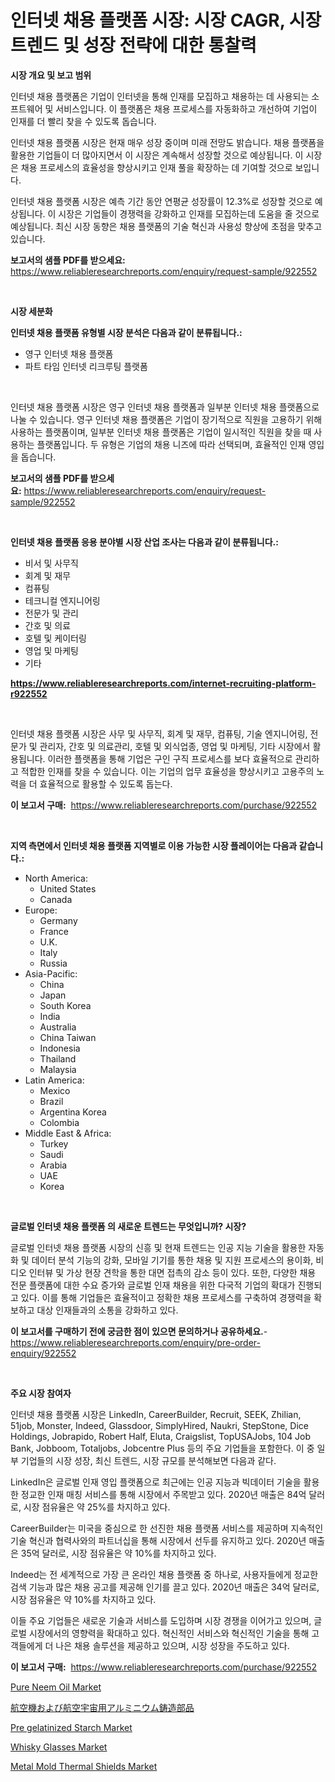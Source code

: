 <p><h1>인터넷 채용 플랫폼 시장: 시장 CAGR, 시장 트렌드 및 성장 전략에 대한 통찰력</h1></p><p><strong>시장 개요 및 보고 범위</strong></p>
<p><p>인터넷 채용 플랫폼은 기업이 인터넷을 통해 인재를 모집하고 채용하는 데 사용되는 소프트웨어 및 서비스입니다. 이 플랫폼은 채용 프로세스를 자동화하고 개선하여 기업이 인재를 더 빨리 찾을 수 있도록 돕습니다.</p><p>인터넷 채용 플랫폼 시장은 현재 매우 성장 중이며 미래 전망도 밝습니다. 채용 플랫폼을 활용한 기업들이 더 많아지면서 이 시장은 계속해서 성장할 것으로 예상됩니다. 이 시장은 채용 프로세스의 효율성을 향상시키고 인재 풀을 확장하는 데 기여할 것으로 보입니다.</p><p>인터넷 채용 플랫폼 시장은 예측 기간 동안 연평균 성장률이 12.3%로 성장할 것으로 예상됩니다. 이 시장은 기업들이 경쟁력을 강화하고 인재를 모집하는데 도움을 줄 것으로 예상됩니다. 최신 시장 동향은 채용 플랫폼의 기술 혁신과 사용성 향상에 초점을 맞추고 있습니다.</p></p>
<p><strong>보고서의 샘플 PDF를 받으세요:</strong> <a href="https://www.reliableresearchreports.com/enquiry/request-sample/922552">https://www.reliableresearchreports.com/enquiry/request-sample/922552</a></p>
<p>&nbsp;</p>
<p><strong>시장 세분화</strong></p>
<p><strong>인터넷 채용 플랫폼 유형별 시장 분석은 다음과 같이 분류됩니다.:</strong></p>
<p><ul><li>영구 인터넷 채용 플랫폼</li><li>파트 타임 인터넷 리크루팅 플랫폼</li></ul></p>
<p>&nbsp;</p>
<p><p>인터넷 채용 플랫폼 시장은 영구 인터넷 채용 플랫폼과 일부분 인터넷 채용 플랫폼으로 나눌 수 있습니다. 영구 인터넷 채용 플랫폼은 기업이 장기적으로 직원을 고용하기 위해 사용하는 플랫폼이며, 일부분 인터넷 채용 플랫폼은 기업이 일시적인 직원을 찾을 때 사용하는 플랫폼입니다. 두 유형은 기업의 채용 니즈에 따라 선택되며, 효율적인 인재 영입을 돕습니다.</p></p>
<p><strong>보고서의 샘플 PDF를 받으세요:</strong>&nbsp;<a href="https://www.reliableresearchreports.com/enquiry/request-sample/922552">https://www.reliableresearchreports.com/enquiry/request-sample/922552</a></p>
<p>&nbsp;</p>
<p><strong> 인터넷 채용 플랫폼 응용 분야별 시장 산업 조사는 다음과 같이 분류됩니다.:</strong></p>
<p><ul><li>비서 및 사무직</li><li>회계 및 재무</li><li>컴퓨팅</li><li>테크니컬 엔지니어링</li><li>전문가 및 관리</li><li>간호 및 의료</li><li>호텔 및 케이터링</li><li>영업 및 마케팅</li><li>기타</li></ul></p>
<p><strong><a href="https://www.reliableresearchreports.com/internet-recruiting-platform-r922552">https://www.reliableresearchreports.com/internet-recruiting-platform-r922552</a></strong></p>
<p>&nbsp;</p>
<p><p>인터넷 채용 플랫폼 시장은 사무 및 사무직, 회계 및 재무, 컴퓨팅, 기술 엔지니어링, 전문가 및 관리자, 간호 및 의료관리, 호텔 및 외식업종, 영업 및 마케팅, 기타 시장에서 활용됩니다. 이러한 플랫폼을 통해 기업은 구인 구직 프로세스를 보다 효율적으로 관리하고 적합한 인재를 찾을 수 있습니다. 이는 기업의 업무 효율성을 향상시키고 고용주의 노력을 더 효율적으로 활용할 수 있도록 돕는다.</p></p>
<p><strong>이 보고서 구매:</strong>&nbsp; <a href="https://www.reliableresearchreports.com/purchase/922552">https://www.reliableresearchreports.com/purchase/922552</a></p>
<p>&nbsp;</p>
<p><strong>지역 측면에서 인터넷 채용 플랫폼 지역별로 이용 가능한 시장 플레이어는 다음과 같습니다.:</strong></p>
<p><ul>
    <li>
        North America:
        <ul>
            <li>United States</li>
            <li>Canada</li>
        </ul>
    </li>
    <li>
        Europe:
        <ul>
            <li>Germany</li>
            <li>France</li>
            <li>U.K.</li>
            <li>Italy</li>
            <li>Russia</li>
        </ul>
    </li>
    <li>
        Asia-Pacific:
        <ul>
            <li>China</li>
            <li>Japan</li>
            <li>South Korea</li>
            <li>India</li>
            <li>Australia</li>
            <li>China Taiwan</li>
            <li>Indonesia</li>
            <li>Thailand</li>
            <li>Malaysia</li>
        </ul>
    </li>
    <li>
        Latin America:
        <ul>
            <li>Mexico</li>
            <li>Brazil</li>
            <li>Argentina Korea</li>
            <li>Colombia</li>
        </ul>
    </li>
    <li>
        Middle East & Africa:
        <ul>
            <li>Turkey</li>
            <li>Saudi</li>
            <li>Arabia</li>
            <li>UAE</li>
            <li>Korea</li>
        </ul>
    </li>
    </ul></p>
<p>&nbsp;</p>
<p><strong>글로벌 인터넷 채용 플랫폼 의 새로운 트렌드는 무엇입니까? 시장?</strong></p>
<p><p>글로벌 인터넷 채용 플랫폼 시장의 신흥 및 현재 트렌드는 인공 지능 기술을 활용한 자동화 및 데이터 분석 기능의 강화, 모바일 기기를 통한 채용 및 지원 프로세스의 용이화, 비디오 인터뷰 및 가상 현장 견학을 통한 대면 접촉의 감소 등이 있다. 또한, 다양한 채용 전문 플랫폼에 대한 수요 증가와 글로벌 인재 채용을 위한 다국적 기업의 확대가 진행되고 있다. 이를 통해 기업들은 효율적이고 정확한 채용 프로세스를 구축하여 경쟁력을 확보하고 대상 인재들과의 소통을 강화하고 있다.</p></p>
<p><strong>이 보고서를 구매하기 전에 궁금한 점이 있으면 문의하거나 공유하세요.</strong>- <a href="https://www.reliableresearchreports.com/enquiry/pre-order-enquiry/922552">https://www.reliableresearchreports.com/enquiry/pre-order-enquiry/922552</a></p>
<p>&nbsp;</p>
<p><strong>주요 시장 참여자</strong></p>
<p><p>인터넷 채용 플랫폼 시장은 LinkedIn, CareerBuilder, Recruit, SEEK, Zhilian, 51job, Monster, Indeed, Glassdoor, SimplyHired, Naukri, StepStone, Dice Holdings, Jobrapido, Robert Half, Eluta, Craigslist, TopUSAJobs, 104 Job Bank, Jobboom, Totaljobs, Jobcentre Plus 등의 주요 기업들을 포함한다. 이 중 일부 기업들의 시장 성장, 최신 트렌드, 시장 규모를 분석해보면 다음과 같다.</p><p>LinkedIn은 글로벌 인재 영입 플랫폼으로 최근에는 인공 지능과 빅데이터 기술을 활용한 정교한 인재 매칭 서비스를 통해 시장에서 주목받고 있다. 2020년 매출은 84억 달러로, 시장 점유율은 약 25%를 차지하고 있다.</p><p>CareerBuilder는 미국을 중심으로 한 선진한 채용 플랫폼 서비스를 제공하며 지속적인 기술 혁신과 협력사와의 파트너십을 통해 시장에서 선두를 유지하고 있다. 2020년 매출은 35억 달러로, 시장 점유율은 약 10%를 차지하고 있다.</p><p>Indeed는 전 세계적으로 가장 큰 온라인 채용 플랫폼 중 하나로, 사용자들에게 정교한 검색 기능과 많은 채용 공고를 제공해 인기를 끌고 있다. 2020년 매출은 34억 달러로, 시장 점유율은 약 10%를 차지하고 있다.</p><p>이들 주요 기업들은 새로운 기술과 서비스를 도입하며 시장 경쟁을 이어가고 있으며, 글로벌 시장에서의 영향력을 확대하고 있다. 혁신적인 서비스와 혁신적인 기술을 통해 고객들에게 더 나은 채용 솔루션을 제공하고 있으며, 시장 성장을 주도하고 있다.</p></p>
<p><strong>이 보고서 구매:</strong>&nbsp;&nbsp;<a href="https://www.reliableresearchreports.com/purchase/922552">https://www.reliableresearchreports.com/purchase/922552</a></p>
<p><p><a href="https://github.com/luckyshygirl/Market-Research-Report-List-4/blob/main/pure-neem-oil-market.md">Pure Neem Oil Market</a></p><p><a href="https://github.com/zjkmgcs938405/Market-Research-Report-List-2/blob/main/628707980869.md">航空機および航空宇宙用アルミニウム鋳造部品</a></p><p><a href="https://github.com/markusgodoy/Market-Research-Report-List-3/blob/main/pre-gelatinized-starch-market.md">Pre gelatinized Starch Market</a></p><p><a href="https://www.linkedin.com/pulse/whisky-glasses-market-offers-provide-insightful-data-time-fmeze">Whisky Glasses Market</a></p><p><a href="https://www.linkedin.com/pulse/insights-metal-mold-thermal-shields-market-size-analysing-xpmkf">Metal Mold Thermal Shields Market</a></p></p>